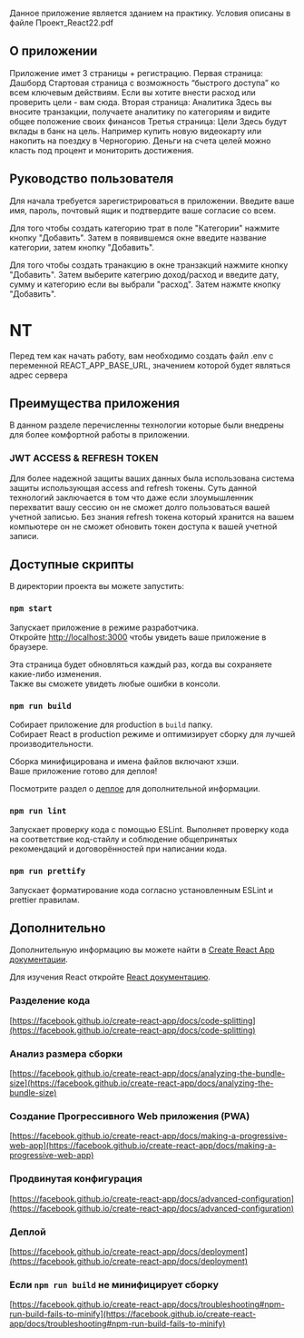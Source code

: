 Данное приложение является зданием на практику. Условия описаны в файле Проект_React22.pdf
## О приложении

Приложение имет 3 страницы + регистрацию.
Первая страница: Дашборд
Стартовая страница с возможность “быстрого доступа” ко всем ключевым
действиям. Если вы хотите внести расход или проверить цели - вам сюда.
Вторая страница: Аналитика
Здесь вы вносите транзакции, получаете аналитику по категориям и видите
общее положение своих финансов
Третья страница: Цели
Здесь будут вклады в банк на цель. Например купить новую
видеокарту или накопить на поездку в Черногорию. Деньги на счета целей
можно класть под процент и мониторить достижения.

## Руководство пользователя

Для начала требуется зарегистрироваться в приложении. Введите ваше имя, пароль,
почтовый ящик и подтвердите ваше согласие со всем.

Для того чтобы создать категорию трат в поле "Категории" нажмите кнопку "Добавить".
Затем в появившемся окне введите название категории, затем кнопку "Добавить".

Для того чтобы создать транакцию в окне транзакций нажмите кнопку "Добавить".
Затем выберите категрию доход/расход и введите дату, сумму
и категорию если вы выбрали "расход". Затем нажмте кнопку "Добавить".

# NT

Перед тем как начать работу, вам необходимо создать файл .env с переменной REACT_APP_BASE_URL, значением которой будет являться адрес сервера

## Преимущества приложения

В данном разделе перечисленны технологии которые были внедрены для более комфортной работы в приложении.

### JWT ACCESS & REFRESH TOKEN

Для более надежной защиты ваших данных была использована система защиты использующая access and refresh токены. Суть данной технологий заключается в том что даже если злоумышленник перехватит вашу сессию он не сможет долго пользоваться вашей учетной записью. Без знания refresh токена который хранится на вашем компьютере он не сможет обновить токен доступа к вашей учетной записи.

## Доступные скрипты

В директории проекта вы можете запустить:

### `npm start`

Запускает приложение в режиме разработчика.\
Откройте [http://localhost:3000](http://localhost:3000) чтобы увидеть ваше приложение в браузере.

Эта страница будет обновляться каждый раз, когда вы сохраняете какие-либо изменения.\
Также вы сможете увидеть любые ошибки в консоли.

### `npm run build`

Собирает приложение для production в `build` папку.\
Собирает React в production режиме и оптимизирует сборку для лучшей производительности.

Сборка минифицирована и имена файлов включают хэши.\
Ваше приложение готово для деплоя!

Посмотрите раздел о [деплое](https://facebook.github.io/create-react-app/docs/deployment) для дополнительной информации.

### `npm run lint`

Запускает проверку кода с помощью ESLint. Выполняет проверку кода на соответствие код-стайлу и соблюдение общепринятых рекомендаций и договорённостей при написании кода.

### `npm run prettify`

Запускает форматирование кода согласно установленным ESLint и prettier правилам.

## Дополнительно

Дополнительную информацию вы можете найти в [Create React App документации](https://facebook.github.io/create-react-app/docs/getting-started).

Для изучения React откройте [React документацию](https://reactjs.org/).

### Разделение кода

[https://facebook.github.io/create-react-app/docs/code-splitting](https://facebook.github.io/create-react-app/docs/code-splitting)

### Анализ размера сборки

[https://facebook.github.io/create-react-app/docs/analyzing-the-bundle-size](https://facebook.github.io/create-react-app/docs/analyzing-the-bundle-size)

### Создание Прогрессивного Web приложения (PWA)

[https://facebook.github.io/create-react-app/docs/making-a-progressive-web-app](https://facebook.github.io/create-react-app/docs/making-a-progressive-web-app)

### Продвинутая конфигурация

[https://facebook.github.io/create-react-app/docs/advanced-configuration](https://facebook.github.io/create-react-app/docs/advanced-configuration)

### Деплой

[https://facebook.github.io/create-react-app/docs/deployment](https://facebook.github.io/create-react-app/docs/deployment)

### Если `npm run build` не минифицирует сборку

[https://facebook.github.io/create-react-app/docs/troubleshooting#npm-run-build-fails-to-minify](https://facebook.github.io/create-react-app/docs/troubleshooting#npm-run-build-fails-to-minify)
